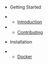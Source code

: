 - Getting Started

- * [Introduction](introduction.md)
- * [Contributing](/#contributing)

- Installation

- * [Docker](installation.md#docker)